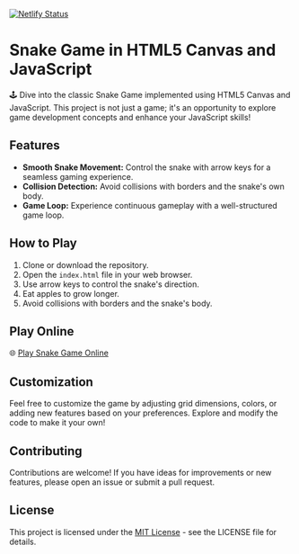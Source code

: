 [![Netlify Status](https://api.netlify.com/api/v1/badges/2fa9b609-908e-4982-b3df-6831ca095b90/deploy-status)](https://app.netlify.com/sites/codeberserker-snake-game-js/deploys)
# Snake Game in HTML5 Canvas and JavaScript
🕹️ Dive into the classic Snake Game implemented using HTML5 Canvas and JavaScript. This project is not just a game; it's an opportunity to explore game development concepts and enhance your JavaScript skills!

## Features

- **Smooth Snake Movement:** Control the snake with arrow keys for a seamless gaming experience.
- **Collision Detection:** Avoid collisions with borders and the snake's own body.
- **Game Loop:** Experience continuous gameplay with a well-structured game loop.

## How to Play

1. Clone or download the repository.
2. Open the `index.html` file in your web browser.
3. Use arrow keys to control the snake's direction.
4. Eat apples to grow longer.
5. Avoid collisions with borders and the snake's body.

## Play Online

🌐 [Play Snake Game Online](https://codeberserker-snake-game-js.netlify.app)

## Customization

Feel free to customize the game by adjusting grid dimensions, colors, or adding new features based on your preferences. Explore and modify the code to make it your own!

## Contributing

Contributions are welcome! If you have ideas for improvements or new features, please open an issue or submit a pull request.

## License

This project is licensed under the [MIT License](LICENSE) - see the LICENSE file for details.
